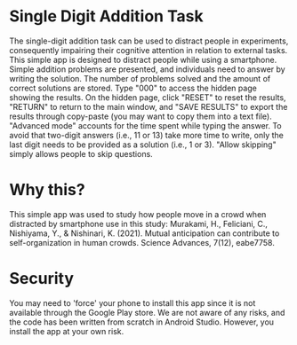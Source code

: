 # Single Digit Addition Task
The single-digit addition task can be used to distract people in experiments, consequently impairing their cognitive attention in relation to external tasks. This simple app is designed to distract people while using a smartphone. Simple addition problems are presented, and individuals need to answer by writing the solution. The number of problems solved and the amount of correct solutions are stored. Type "000" to access the hidden page showing the results. On the hidden page, click "RESET" to reset the results, "RETURN" to return to the main window, and "SAVE RESULTS" to export the results through copy-paste (you may want to copy them into a text file). "Advanced mode" accounts for the time spent while typing the answer. To avoid that two-digit answers (i.e., 11 or 13) take more time to write, only the last digit needs to be provided as a solution (i.e., 1 or 3). "Allow skipping" simply allows people to skip questions.

# Why this?
This simple app was used to study how people move in a crowd when distracted by smartphone use in this study:
Murakami, H., Feliciani, C., Nishiyama, Y., & Nishinari, K. (2021). Mutual anticipation can contribute to self-organization in human crowds. Science Advances, 7(12), eabe7758.

# Security
You may need to 'force' your phone to install this app since it is not available through the Google Play store. We are not aware of any risks, and the code has been written from scratch in Android Studio. However, you install the app at your own risk.
